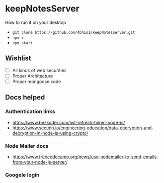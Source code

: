# keepNotesServer

How to run it on your desktop

- `git clone https://github.com/4bhis1/keepNotesServer.git`
- `npm i`
- `npm start`

## Wishlist

- [ ] All kinds of web securities
- [ ] Proper Architecture
- [ ] Proper mongoose code

## Docs helped

### Authentication links

- https://www.bezkoder.com/jwt-refresh-token-node-js/
- https://www.section.io/engineering-education/data-encryption-and-decryption-in-node-js-using-crypto/

### Node Mailer docs

- https://www.freecodecamp.org/news/use-nodemailer-to-send-emails-from-your-node-js-server/

### Googele login
